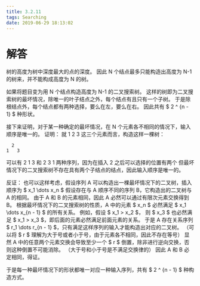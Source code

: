 ```yaml
---
title: 3.2.11
tags: Searching
date: 2019-06-29 18:13:02
---
```


# 解答

树的高度为树中深度最大的点的深度。
因此 N 个结点最多只能构造出高度为 N-1 的树来，并不能构成高度为 N 的树。

如果将题目变为用 N 个结点构造高度为 N-1 的二叉搜索树。
这样的树即为二叉搜索树的最坏情况，除唯一的叶子结点之外，每个结点有且只有一个子树。
于是除根结点外，每个结点都有两种选择，要么在左，要么在右。
因此共有 $ 2 ^ {n - 1} $ 种形状。

接下来证明，对于某一种确定的最坏情况，在 N 个元素各不相同的情况下，输入顺序是唯一的。
证明：
就 1 2 3 这三个元素而言，构造这样一棵树：

```
  2
1   3
```

可以有 2 1 3 和 2 3 1 两种序列，因为在插入 2 之后可以选择的位置有两个
但最坏情况下的二叉搜索树不存在具有两个子结点的结点，因此输入顺序是唯一的。

反证：
也可以这样考虑，假设序列 A 可以构造出一棵最坏情况下的二叉树，插入顺序为 $ x_1 \dots x_n $
假设存在与 A 顺序不同的序列 B，它构造出的二叉树与 A 的相同。
由于 A 和 B 的元素相同，因此 A 必然可以通过有限次元素交换得到 B。
根据最坏情况下的二叉搜索树的性质，A 中的元素 $ x_n $ 必然满足 $ x_1 \dots x_{n - 1} $ 的所有关系。
例如，假设 $ x_1 > x_2 $， 则 $ x_3 $ 也必然满足 $ x_1 > x_3 $，即后面的元素必然满足前面元素的关系。
于是 A 存在关系序列 $ r_1 \dots r_{n - 1} $，只有满足这样序列的输入才能构造出对应的二叉树。
（可以将 $ r $ 理解为大于号或者小于号，由于元素各不相同，因此不存在等号）
显然 A 中的任意两个元素交换会导致至少一个 $ r $ 倒置，除非进行逆向交换，否则这种倒置不可能消除。
（大于号和小于号是不满足交换律的）
因此 A 和 B 必定相同，得证。

于是每一种最坏情况下的形状都唯一对应一种输入序列，共有 $ 2 ^ {n - 1} $ 种构造方式。
